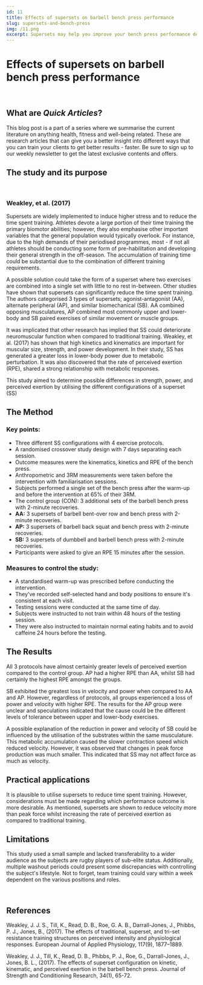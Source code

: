 ```yaml
---
id: 11
title: Effects of supersets on barbell bench press performance
slug: supersets-and-bench-press
img: /11.png
excerpt: Supersets may help you improve your bench press performance depending on which outcome you desire. It will affect peak force and velocity differently.
---
```


# Effects of supersets on barbell bench press performance

<br>

## What are *Quick Articles*?

This blog post is a part of a series where we summarise the current literature on anything health, fitness and well-being related. These are research articles that can give you a better insight into different ways that you can train your clients to get better results - faster. Be sure to sign up to our weekly newsletter to get the latest exclusive contents and offers.

## The study and its purpose

<br>

### Weakley, et al. (2017)

Supersets are widely implemented to induce higher stress and to reduce the time spent training. Athletes devote a large portion of their time training the primary biomotor abilities; however, they also emphasise other important variables that the general population would typically overlook. For instance, due to the high demands of their periodised programmes, most - if not all athletes should be conducting some form of pre-habilitation and developing their general strength in the off-season. The accumulation of training time could be substantial due to the combination of different training requirements.

A possible solution could take the form of a superset where two exercises are combined into a single set with little to no rest in-between. Other studies have shown that supersets can significantly reduce the time spent training. The authors categorised 3 types of supersets; agonist-antagonist (AA), alternate peripheral (AP), and similar biomechanical (SB). AA combined opposing musculatures, AP combined most commonly upper and lower-body and SB paired exercises of similar movement or muscle groups.

It was implicated that other research has implied that SS could deteriorate neuromuscular function when compared to traditional training. Weakley, et al. (2017) has shown that high kinetics and kinematics are important for muscular size, strength, and power development. In their study, SS has generated a greater loss in lower-body power due to metabolic perturbation. It was also discovered that the rate of perceived exertion (RPE), shared a strong relationship with metabolic responses.

This study aimed to determine possible differences in strength, power, and perceived exertion by utilising the different configurations of a superset (SS)

## The Method

### Key points:

- Three different SS configurations with 4 exercise protocols.
- A randomised crossover study design with 7 days separating each session.
- Outcome measures were the kinematics, kinetics and RPE of the bench press.
- Anthropometric and 3RM measurements were taken before the intervention with familiarisation sessions.
- Subjects performed a single set of the bench press after the warm-up and before the intervention at 65% of their 3RM.
- The control group (CON): 3 additional sets of the barbell bench press with 2-minute recoveries.
- **AA:** 3 supersets of barbell bent-over row and bench press with 2-minute recoveries.
- **AP:** 3 supersets of barbell back squat and bench press with 2-minute recoveries.
- **SB:** 3 supersets of dumbbell and barbell bench press with 2-minute recoveries.
- Participants were asked to give an RPE 15 minutes after the session.

### Measures to control the study:

- A standardised warm-up was prescribed before conducting the intervention.
- They’ve recorded self-selected hand and body positions to ensure it's consistent at each visit.
- Testing sessions were conducted at the same time of day.
- Subjects were instructed to not train within 48 hours of the testing session.
- They were also instructed to maintain normal eating habits and to avoid caffeine 24 hours before the testing.

## The Results

All 3 protocols have almost certainly greater levels of perceived exertion compared to the control group. AP had a higher RPE than AA, whilst SB had certainly the highest RPE amongst the groups.

SB exhibited the greatest loss in velocity and power when compared to AA and AP. However, regardless of protocols, all groups experienced a loss of power and velocity with higher RPE. The results for the AP group were unclear and speculations indicated that the cause could be the different levels of tolerance between upper and lower-body exercises.

A possible explanation of the reduction in power and velocity of SB could be influenced by the utilisation of the substrates within the same musculature. This metabolic accumulation caused the slower contraction speed which reduced velocity. However, it was observed that changes in peak force production was much smaller. This indicated that SS may not affect force as much as velocity.

## Practical applications

It is plausible to utilise supersets to reduce time spent training. However, considerations must be made regarding which performance outcome is more desirable. As mentioned, supersets are shown to reduce velocity more than peak force whilst increasing the rate of perceived exertion as compared to traditional training.

## Limitations

This study used a small sample and lacked transferability to a wider audience as the subjects are rugby players of sub-elite status. Additionally, multiple washout periods could present some discrepancies with controlling the subject's lifestyle. Not to forget, team training could vary within a week dependent on the various positions and roles.

<br>

## References

Weakley, J. J. S., Till, K., Read, D. B., Roe, G. A. B., Darrall-Jones, J., Phibbs, P. J., Jones, B., (2017). The effects of traditional, superset, and tri-set resistance training structures on perceived intensity and physiological responses. European Journal of Applied Physiology, 117(9), 1877–1889.

Weakley, J. J., Till, K., Read, D. B., Phibbs, P. J., Roe, G., Darrall-Jones, J., Jones, B. L., (2017). The effects of superset configuration on kinetic, kinematic, and perceived exertion in the barbell bench press. Journal of Strength and Conditioning Research, 34(1), 65-72.
